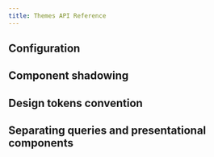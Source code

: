 ```yaml
---
title: Themes API Reference
---
```


## Configuration

## Component shadowing

## Design tokens convention

## Separating queries and presentational components
